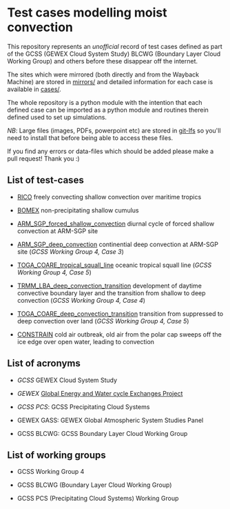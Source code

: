# Test cases modelling moist convection

This repository represents an *unofficial* record of test cases defined as part
of the GCSS (GEWEX Cloud System Study) BLCWG (Boundary Layer Cloud Working
Group) and others before these disappear off the internet.

The sites which were mirrored (both directly and from the Wayback Machine) are
stored in [mirrors/](mirrors/) and detailed information for each case is
available in [cases/](cases/).

The whole repository is a python module with the intention that each defined
case can be imported as a python module and routines therein defined used to
set up simulations.

*NB*: Large files (images, PDFs, powerpoint etc) are stored in
[git-lfs](https://git-lfs.github.com/) so you'll need to install that before
being able to access these files.

If you find any errors or data-files which should be added please make a pull
request! Thank you :)

## List of test-cases

- [RICO](cases/RICO/) freely convecting shallow convection over maritime
tropics

- [BOMEX](cases/BOMEX/) non-precipitating shallow cumulus

- [ARM_SGP_forced_shallow_convection](cases/ARM_SGP_forced_shallow_convection)
diurnal cycle of forced shallow convection at ARM-SGP site

- [ARM_SGP_deep_convection](cases/ARM_SGP_deep_convection) continential deep
convection at ARM-SGP site (*GCSS Working Group 4, Case 3*)


- [TOGA_COARE_tropical_squall_line](cases/TOGA_COARE_tropical_squall_line/)
oceanic tropical squall line (*GCSS Working Group 4,
Case 5*)

- [TRMM_LBA_deep_convection_transition](cases/TRMM_LBA_deep_convection_transition/)
development of daytime convective boundary layer and the transition from
shallow to deep convection (*GCSS Working Group 4, Case 4*)

- [TOGA_COARE_deep_convection_transition](cases/TOGA_COARE_deep_convection_transition/)
transition from suppressed to deep convection over land (*GCSS Working Group 4,
Case 5*)

- [CONSTRAIN](cases/CONSTRAIN) cold air outbreak, old air from the polar cap
sweeps off the ice edge over open water, leading to convection

## List of acronyms

- *GCSS* GEWEX Cloud System Study

- *GEWEX* [Global Energy and Water cycle Exchanges
Project](http://www.gewex.org/about/)

- *GCSS PCS*: GCSS Precipitating Cloud Systems

- GEWEX GASS: GEWEX Global Atmospheric System Studies Panel

- GCSS BLCWG: GCSS Boundary Layer Cloud Working Group

## List of working groups

- GCSS Working Group 4

- GCSS BLCWG (Boundary Layer Cloud Working Group)

- GCSS PCS (Precipitating Cloud Systems) Working Group
